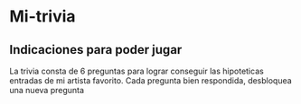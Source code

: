 # Mi-trivia
## Indicaciones para poder jugar
La trivia consta de 6 preguntas para lograr conseguir las hipoteticas entradas de mi artista favorito.
Cada pregunta bien respondida, desbloquea una nueva pregunta 
